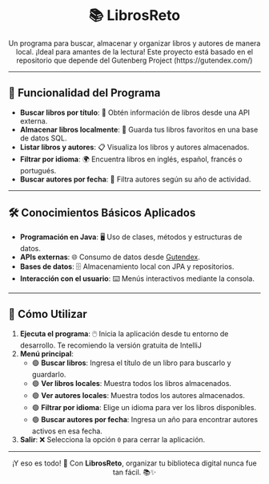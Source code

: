 <h1 align="center">📚 LibrosReto</h1>
<p align="center">Un programa para buscar, almacenar y organizar libros y autores de manera local. ¡Ideal para amantes de la lectura! Este proyecto está basado en el repositorio que depende del Gutenberg Project (https://gutendex.com/)</p>

---

<h2>🚀 Funcionalidad del Programa</h2>
<ul>
  <li><strong>Buscar libros por título</strong>: 📖 Obtén información de libros desde una API externa.</li>
  <li><strong>Almacenar libros localmente</strong>: 💾 Guarda tus libros favoritos en una base de datos SQL.</li>
  <li><strong>Listar libros y autores</strong>: 📋 Visualiza los libros y autores almacenados.</li>
  <li><strong>Filtrar por idioma</strong>: 🌍 Encuentra libros en inglés, español, francés o portugués.</li>
  <li><strong>Buscar autores por fecha</strong>: 📅 Filtra autores según su año de actividad.</li>
</ul>

---

<h2>🛠️ Conocimientos Básicos Aplicados</h2>
<ul>
  <li><strong>Programación en Java</strong>: 🖥️ Uso de clases, métodos y estructuras de datos.</li>
  <li><strong>APIs externas</strong>: 🌐 Consumo de datos desde <a href="https://gutendex.com/">Gutendex</a>.</li>
  <li><strong>Bases de datos</strong>: 🗄️ Almacenamiento local con JPA y repositorios.</li>
  <li><strong>Interacción con el usuario</strong>: ⌨️ Menús interactivos mediante la consola.</li>
</ul>

---

<h2>🎯 Cómo Utilizar</h2>
<ol>
  <li><strong>Ejecuta el programa</strong>: 🖱️ Inicia la aplicación desde tu entorno de desarrollo. Te recomiendo la versión gratuita de IntelliJ</li>
  <li><strong>Menú principal</strong>:
    <ul>
      <li>🟢 <strong>Buscar libros</strong>: Ingresa el título de un libro para buscarlo y guardarlo.</li>
      <li>🟢 <strong>Ver libros locales</strong>: Muestra todos los libros almacenados.</li>
      <li>🟢 <strong>Ver autores locales</strong>: Muestra todos los autores almacenados.</li>
      <li>🟢 <strong>Filtrar por idioma</strong>: Elige un idioma para ver los libros disponibles.</li>
      <li>🟢 <strong>Buscar autores por fecha</strong>: Ingresa un año para encontrar autores activos en esa fecha.</li>
    </ul>
  </li>
  <li><strong>Salir</strong>: ❌ Selecciona la opción <code>0</code> para cerrar la aplicación.</li>
</ol>

---

<p align="center">¡Y eso es todo! 🎉 Con <strong>LibrosReto</strong>, organizar tu biblioteca digital nunca fue tan fácil. 📚✨</p>
